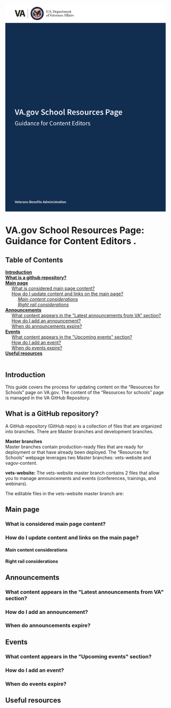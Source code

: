 
<kbd>![Content Editor Guide](content-editor-guide-images/cover.png)</kbd>

# VA.gov School Resources Page: Guidance for Content Editors . 


## Table of Contents


**[Introduction](https://github.com/department-of-veterans-affairs/va.gov-team/blob/master/products/office-administration/vba/sco-migration/design/content/content-editor-guide.md#introduction)**  
**[What is a github repository?](https://github.com/department-of-veterans-affairs/va.gov-team/blob/master/products/office-administration/vba/sco-migration/design/content/content-editor-guide.md#what-is-a-github-repository)**  
**[Main page](https://github.com/department-of-veterans-affairs/va.gov-team/blob/master/products/office-administration/vba/sco-migration/design/content/content-editor-guide.md#main-page)**  
     [What is considered main page content?](https://github.com/department-of-veterans-affairs/va.gov-team/blob/master/products/office-administration/vba/sco-migration/design/content/content-editor-guide.md#what-is-considered-main-page-content)	  
     [How do I update content and links on the main page?](https://github.com/department-of-veterans-affairs/va.gov-team/blob/master/products/office-administration/vba/sco-migration/design/content/content-editor-guide.md#how-do-i-update-content-and-links-on-the-main-page)   
          *[Main content considerations](https://github.com/department-of-veterans-affairs/va.gov-team/blob/master/products/office-administration/vba/sco-migration/design/content/content-editor-guide.md#main-content-considerations)*	  
          *[Right rail considerations](https://github.com/department-of-veterans-affairs/va.gov-team/blob/master/products/office-administration/vba/sco-migration/design/content/content-editor-guide.md#right-rail-considerations)*   
**[Announcements](https://github.com/department-of-veterans-affairs/va.gov-team/blob/master/products/office-administration/vba/sco-migration/design/content/content-editor-guide.md#announcements)**   
     [What content appears in the "Latest announcements from VA" section?](https://github.com/department-of-veterans-affairs/va.gov-team/blob/master/products/office-administration/vba/sco-migration/design/content/content-editor-guide.md#what-content-appears-in-the-latest-announcements-from-va-section)   
     [How do I add an announcement?](https://github.com/department-of-veterans-affairs/va.gov-team/blob/master/products/office-administration/vba/sco-migration/design/content/content-editor-guide.md#how-do-i-add-an-announcement)   
     [When do announcements expire?](https://github.com/department-of-veterans-affairs/va.gov-team/blob/master/products/office-administration/vba/sco-migration/design/content/content-editor-guide.md#when-do-announcements-expire)  
**[Events](https://github.com/department-of-veterans-affairs/va.gov-team/blob/master/products/office-administration/vba/sco-migration/design/content/content-editor-guide.md#events)**  
     [What content appears in the "Upcoming events" section?](https://github.com/department-of-veterans-affairs/va.gov-team/blob/master/products/office-administration/vba/sco-migration/design/content/content-editor-guide.md#what-content-appears-in-the-upcoming-events-section)   
     [How do I add an event?](https://github.com/department-of-veterans-affairs/va.gov-team/blob/master/products/office-administration/vba/sco-migration/design/content/content-editor-guide.md#how-do-i-add-an-event)   
     [When do events expire?](https://github.com/department-of-veterans-affairs/va.gov-team/blob/master/products/office-administration/vba/sco-migration/design/content/content-editor-guide.md#when-do-events-expire)  
**[Useful resources](https://github.com/department-of-veterans-affairs/va.gov-team/blob/master/products/office-administration/vba/sco-migration/design/content/content-editor-guide.md#useful-resources)**   	 
 
## Introduction


This guide covers the process for updating content on the “Resources for Schools” page on VA.gov. The content of the “Resources for schools” page is managed in the VA GitHub Repository.  


## What is a GitHub repository?

A GitHub repository (GitHub repo) is a collection of files that are organized into branches.  There are Master branches and development branches.  

**Master branches**  
Master branches contain production-ready files that are ready for deployment or that have already been deployed.  The “Resources for Schools” webpage leverages two Master branches: vets-website and vagov-content.  

**vets-website:** The vets-website master branch contains 2 files that allow you to manage announcements and events (conferences, trainings, and webinars).   

The editable files in the vets-website master branch are: 

     
## Main page

### What is considered main page content?

### How do I update content and links on the main page?

#### Main content considerations

#### Right rail considerations

## Announcements

### What content appears in the "Latest announcements from VA" section?

### How do I add an announcement?

### When do announcements expire?

## Events

### What content appears in the "Upcoming events" section?

### How do I add an event?

### When do events expire?

## Useful resources


